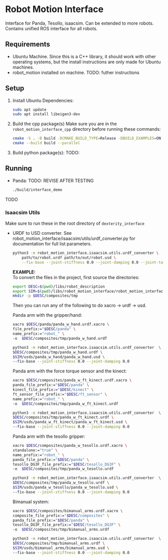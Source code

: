 # Robot Motion Interface
Interface for Panda, Tesollo, isaacsim. Can be extended to more robots. Contains unified ROS interface for all robots.

## Requirements
* Ubuntu Machine. Since this is a C++ library, it should work with other operating systems, but the install instructions are only made for Ubuntu machines.
* robot_motion installed on machine. TODO: futher instructions

## Setup
1. Install Ubuntu Dependencies:
    ```bash
    sudo apt update
    sudo apt install libeigen3-dev
    ```

2. Build the cpp package(s)
    Make sure you are in the `robot_motion_interface_cpp` directory before running these commands:
    ```bash
    cmake -S . -B build -DCMAKE_BUILD_TYPE=Release -DBUILD_EXAMPLES=ON
    cmake --build build --parallel
    ```
3. Build python package(s):
TODO:

## Running
* Panda: TODO: REVISE AFTER TESTING
    ```bash
    ./build/interface_demo
    ```
TODO

### Isaacsim Utils
Make sure to run these in the root directory of `dexterity_interface`

* URDF to USD converter. See robot_motion_interface/isaacsim/utils/urdf_converter.py for documentation for full list parameters.

    ```bash
    python3 -m robot_motion_interface.isaacsim.utils.urdf_converter \
        path/to/robot.urdf path/to/out/robot.usd \
        --fix-base --joint-stiffness 0.0 --joint-damping 0.0 --joint-target-type none 
    ```

    **EXAMPLE:** <br>
    To convert the files in the project, first source the directories:
    ```bash
    export DESC=$(pwd)/libs/robot_description
    export SIM=$(pwd)/libs/robot_motion_interface/robot_motion_interface_py/src/robot_motion_interface_py/isaacsim
    mkdir -p $DESC/composites/tmp
    ```

    Then you can run any of the following to do xacro -> urdf -> usd.
    
    Panda arm with the gripper/hand:
    ```bash
    xacro $DESC/panda/panda_w_hand.urdf.xacro \
    file_prefix:="$DESC/panda" \
    name_prefix:="robot_" \
    -o  $DESC/composites/tmp/panda_w_hand.urdf

    python3 -m robot_motion_interface.isaacsim.utils.urdf_converter  \
    $DESC/composites/tmp/panda_w_hand.urdf \
    $SIM/usds/panda_w_hand/panda_w_hand.usd \
    --fix-base --joint-stiffness 0.0 --joint-damping 0.0
    ```



    Panda arm with the force torque sensor and the kinect:

    ```bash
    xacro $DESC/composites/panda_w_ft_kinect.urdf.xacro \
    panda_file_prefix:="$DESC/panda" \
    kinect_file_prefix:="$DESC/kinect" \
    ft_sensor_file_prefix:="$DESC/ft_sensor" \
    name_prefix:="robot_" \
    -o  $DESC/composites/tmp/panda_w_ft_kinect.urdf

    python3 -m robot_motion_interface.isaacsim.utils.urdf_converter  \
    $DESC/composites/tmp/panda_w_ft_kinect.urdf \
    $SIM/usds/panda_w_ft_kinect/panda_w_ft_kinect.usd \
    --fix-base --joint-stiffness 0.0 --joint-damping 0.0
    ```

    Panda arm with the tesollo gripper:

    ```bash
    xacro $DESC/composites/panda_w_tesollo.urdf.xacro \
    standalone:="true" \
    name_prefix:="robot_" \
    panda_file_prefix:="$DESC/panda" \
    tesollo_DG3F_file_prefix:="$DESC/tesollo_DG3F" \
    -o  $DESC/composites/tmp/panda_w_tesollo.urdf

    python3 -m robot_motion_interface.isaacsim.utils.urdf_converter  \
    $DESC/composites/tmp/panda_w_tesollo.urdf \
    $SIM/usds/panda_w_tesollo/panda_w_tesollo.usd \
    --fix-base --joint-stiffness 0.0 --joint-damping 0.0
    ```

    Bimanual system:
    ```bash
    xacro $DESC/composites/bimanual_arms.urdf.xacro \
    composite_file_prefix:="$DESC/composites" \
    panda_file_prefix:="$DESC/panda" \
    tesollo_DG3F_file_prefix:="$DESC/tesollo_DG3F" \
    -o  $DESC/composites/tmp/bimanual_arms.urdf

    python3 -m robot_motion_interface.isaacsim.utils.urdf_converter  \
    $DESC/composites/tmp/bimanual_arms.urdf \
    $SIM/usds/bimanual_arms/bimanual_arms.usd \
    --fix-base --joint-stiffness 0.0 --joint-damping 0.0
    ```